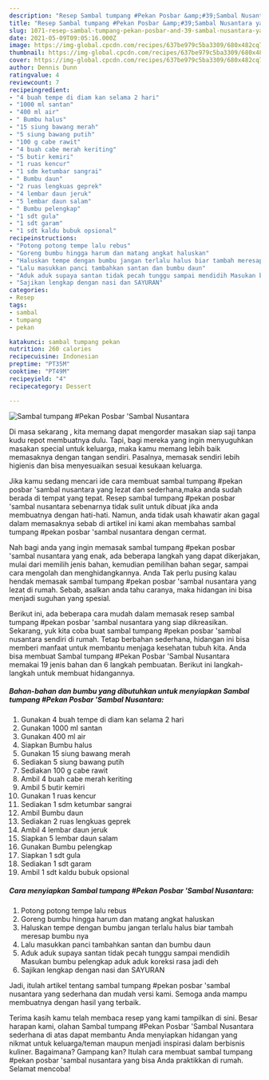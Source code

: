 ```yaml
---
description: "Resep Sambal tumpang #Pekan Posbar &amp;#39;Sambal Nusantara yang enak Untuk Jualan"
title: "Resep Sambal tumpang #Pekan Posbar &amp;#39;Sambal Nusantara yang enak Untuk Jualan"
slug: 1071-resep-sambal-tumpang-pekan-posbar-and-39-sambal-nusantara-yang-enak-untuk-jualan
date: 2021-05-09T09:05:16.000Z
image: https://img-global.cpcdn.com/recipes/637be979c5ba3309/680x482cq70/sambal-tumpang-pekan-posbar-sambal-nusantara-foto-resep-utama.jpg
thumbnail: https://img-global.cpcdn.com/recipes/637be979c5ba3309/680x482cq70/sambal-tumpang-pekan-posbar-sambal-nusantara-foto-resep-utama.jpg
cover: https://img-global.cpcdn.com/recipes/637be979c5ba3309/680x482cq70/sambal-tumpang-pekan-posbar-sambal-nusantara-foto-resep-utama.jpg
author: Dennis Dunn
ratingvalue: 4
reviewcount: 7
recipeingredient:
- "4 buah tempe di diam kan selama 2 hari"
- "1000 ml santan"
- "400 ml air"
- " Bumbu halus"
- "15 siung bawang merah"
- "5 siung bawang putih"
- "100 g cabe rawit"
- "4 buah cabe merah keriting"
- "5 butir kemiri"
- "1 ruas kencur"
- "1 sdm ketumbar sangrai"
- " Bumbu daun"
- "2 ruas lengkuas geprek"
- "4 lembar daun jeruk"
- "5 lembar daun salam"
- " Bumbu pelengkap"
- "1 sdt gula"
- "1 sdt garam"
- "1 sdt kaldu bubuk opsional"
recipeinstructions:
- "Potong potong tempe lalu rebus"
- "Goreng bumbu hingga harum dan matang angkat haluskan"
- "Haluskan tempe dengan bumbu jangan terlalu halus biar tambah meresap bumbu nya"
- "Lalu masukkan panci tambahkan santan dan bumbu daun"
- "Aduk aduk supaya santan tidak pecah tunggu sampai mendidih Masukan bumbu pelengkap aduk aduk koreksi rasa jadi deh"
- "Sajikan lengkap dengan nasi dan SAYURAN"
categories:
- Resep
tags:
- sambal
- tumpang
- pekan

katakunci: sambal tumpang pekan 
nutrition: 260 calories
recipecuisine: Indonesian
preptime: "PT35M"
cooktime: "PT49M"
recipeyield: "4"
recipecategory: Dessert

---
```



![Sambal tumpang #Pekan Posbar &#39;Sambal Nusantara](https://img-global.cpcdn.com/recipes/637be979c5ba3309/680x482cq70/sambal-tumpang-pekan-posbar-sambal-nusantara-foto-resep-utama.jpg)

Di masa  sekarang , kita memang dapat mengorder masakan siap saji tanpa kudu repot membuatnya dulu. Tapi, bagi mereka yang ingin menyuguhkan masakan special untuk keluarga, maka kamu memang lebih baik memasaknya dengan tangan sendiri. Pasalnya, memasak sendiri lebih higienis dan bisa menyesuaikan sesuai kesukaan keluarga.

Jika kamu sedang mencari ide cara membuat sambal tumpang #pekan posbar &#39;sambal nusantara yang lezat dan sederhana,maka anda sudah berada di tempat yang tepat. Resep sambal tumpang #pekan posbar &#39;sambal nusantara  sebenarnya tidak sulit untuk dibuat jika anda membuatnya dengan hati-hati. Namun, anda tidak usah khawatir akan gagal dalam memasaknya 
sebab di artikel ini kami akan membahas sambal tumpang #pekan posbar &#39;sambal nusantara dengan cermat.  



Nah bagi anda yang ingin memasak sambal tumpang #pekan posbar &#39;sambal nusantara yang enak, ada beberapa langkah yang dapat dikerjakan, mulai dari memilih jenis bahan, kemudian pemilihan bahan segar, sampai cara mengolah dan menghidangkannya. Anda Tak perlu pusing kalau hendak memasak sambal tumpang #pekan posbar &#39;sambal nusantara yang lezat di rumah. Sebab, asalkan anda  tahu caranya, maka hidangan ini bisa menjadi suguhan yang spesial.

Berikut ini, ada beberapa cara mudah dalam memasak resep sambal tumpang #pekan posbar &#39;sambal nusantara yang siap dikreasikan. Sekarang, yuk kita coba buat sambal tumpang #pekan posbar &#39;sambal nusantara sendiri di rumah. Tetap berbahan sederhana, hidangan ini bisa memberi manfaat untuk membantu menjaga kesehatan tubuh kita. Anda bisa membuat Sambal tumpang #Pekan Posbar &#39;Sambal Nusantara memakai 19 jenis bahan dan 6 langkah pembuatan. Berikut ini langkah-langkah untuk membuat hidangannya.

<!--inarticleads1-->

##### Bahan-bahan dan bumbu yang dibutuhkan untuk menyiapkan Sambal tumpang #Pekan Posbar &#39;Sambal Nusantara:

1. Gunakan 4 buah tempe di diam kan selama 2 hari
1. Gunakan 1000 ml santan
1. Gunakan 400 ml air
1. Siapkan  Bumbu halus
1. Gunakan 15 siung bawang merah
1. Sediakan 5 siung bawang putih
1. Sediakan 100 g cabe rawit
1. Ambil 4 buah cabe merah keriting
1. Ambil 5 butir kemiri
1. Gunakan 1 ruas kencur
1. Sediakan 1 sdm ketumbar sangrai
1. Ambil  Bumbu daun
1. Sediakan 2 ruas lengkuas geprek
1. Ambil 4 lembar daun jeruk
1. Siapkan 5 lembar daun salam
1. Gunakan  Bumbu pelengkap
1. Siapkan 1 sdt gula
1. Sediakan 1 sdt garam
1. Ambil 1 sdt kaldu bubuk opsional




<!--inarticleads2-->

##### Cara menyiapkan Sambal tumpang #Pekan Posbar &#39;Sambal Nusantara:

1. Potong potong tempe lalu rebus
1. Goreng bumbu hingga harum dan matang angkat haluskan
1. Haluskan tempe dengan bumbu jangan terlalu halus biar tambah meresap bumbu nya
1. Lalu masukkan panci tambahkan santan dan bumbu daun
1. Aduk aduk supaya santan tidak pecah tunggu sampai mendidih Masukan bumbu pelengkap aduk aduk koreksi rasa jadi deh
1. Sajikan lengkap dengan nasi dan SAYURAN




Jadi, itulah artikel tentang  sambal tumpang #pekan posbar &#39;sambal nusantara  yang sederhana dan mudah versi kami. Semoga anda mampu membuatnya dengan hasil yang terbaik. 

Terima kasih kamu telah membaca resep yang kami tampilkan di sini. Besar harapan kami, olahan  Sambal tumpang #Pekan Posbar &#39;Sambal Nusantara sederhana di atas dapat membantu Anda menyiapkan hidangan yang nikmat untuk keluarga/teman maupun menjadi inspirasi dalam berbisnis kuliner. Bagaimana? Gampang kan? Itulah cara membuat sambal tumpang #pekan posbar &#39;sambal nusantara yang bisa Anda praktikkan di rumah. Selamat mencoba!

